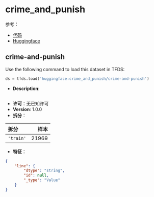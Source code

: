 # crime_and_punish

参考：

- [代码](https://github.com/huggingface/datasets/blob/master/datasets/crime_and_punish)
- [Huggingface](https://huggingface.co/datasets/crime_and_punish)

## crime-and-punish

Use the following command to load this dataset in TFDS:

```python
ds = tfds.load('huggingface:crime_and_punish/crime-and-punish')
```

- **Description**:

```

```

- **许可**：无已知许可
- **Version**: 1.0.0
- **拆分**：

拆分 | 样本
:-- | --:
`'train'` | 21969

- **特征**：

```json
{
    "line": {
        "dtype": "string",
        "id": null,
        "_type": "Value"
    }
}
```
